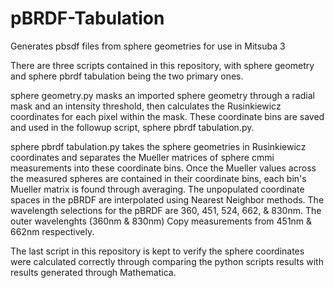 # pBRDF-Tabulation
Generates pbsdf files from sphere geometries for use in Mitsuba 3


There are three scripts contained in this repository, with sphere geometry and sphere pbrdf tabulation being the two primary ones. 

sphere geometry.py masks an imported sphere geometry through a radial mask and an intensity threshold, then calculates the Rusinkiewicz coordinates for each pixel within the mask.
These coordinate bins are saved and used in the followup script, sphere pbrdf tabulation.py.

sphere pbrdf tabulation.py takes the sphere geometries in Rusinkiewicz coordinates and separates the Mueller matrices of sphere cmmi measurements into these coordinate bins. 
Once the Mueller values across the measured spheres are contained in their coordinate bins, each bin's Mueller matrix is found through averaging.
The unpopulated coordinate spaces in the pBRDF are interpolated using Nearest Neighbor methods. 
The wavelength selections for the pBRDF are 360, 451, 524, 662, & 830nm. The outer wavelenghts (360nm & 830nm) Copy measurements from 451nm & 662nm respectively.

The last script in this repository is kept to verify the sphere coordinates were calculated correctly through comparing the python scripts results with results generated through Mathematica.
